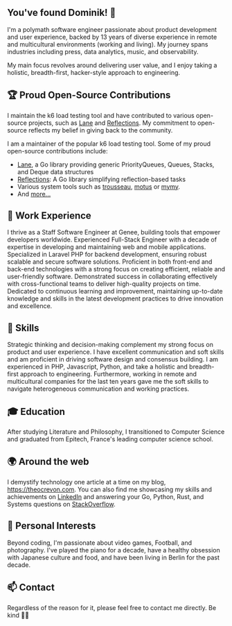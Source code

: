 ## You've found Dominik! 👋

I'm a polymath software engineer passionate about product development and user experience, backed by 13 years of diverse experience in remote and multicultural environments (working and living). My journey spans industries including press, data analytics, music, and observability.

My main focus revolves around delivering user value, and I enjoy taking a holistic, breadth-first, hacker-style approach to engineering.

## 🏆 Proud Open-Source Contributions

I maintain the k6 load testing tool and have contributed to various open-source projects, such as [Lane](https://github.com/oleiade/lane) and [Reflections](https://github.com/oleiade/trousseau). My commitment to open-source reflects my belief in giving back to the community.

I am a maintainer of the popular k6 load testing tool. Some of my proud open-source contributions include:
* [Lane](https://github.com/oleiade/lane), a Go library providing generic PriorityQueues, Queues, Stacks, and Deque data structures
* [Reflections](https://github.com/oleiade/reflections): A Go library simplifying reflection-based tasks
* Various system tools such as [trousseau](https://github.com/oleiade/trousseau), [motus](https://github.com/) or [mymy](https://github.com).
* And [more...](https://github.com/oleiade?tab=repositories&type=source)

## 💼 Work Experience

I thrive as a Staff Software Engineer at Genee, building tools that empower developers worldwide. Experienced Full-Stack Engineer with a decade of expertise in developing and maintaining web and mobile applications. Specialized in Laravel PHP for backend development, ensuring robust scalable and secure software solutions. Proficient in both front-end and back-end technologies with a strong focus on creating efficient, reliable and user-friendly software. Demonstrated success in collaborating effectively with cross-functional teams to deliver high-quality projects on time.
Dedicated to continuous learning and improvement, maintaining up-to-date knowledge and skills in the latest development practices to drive innovation and excellence.
## 🔧 Skills

Strategic thinking and decision-making complement my strong focus on product and user experience. I have excellent communication and soft skills and am proficient in driving software design and consensus building. I am experienced in PHP, Javascript, Python, and take a holistic and breadth-first approach to engineering. Furthermore, working in remote and multicultural companies for the last ten years gave me the soft skills to navigate heterogeneous communication and working practices. 

## 🎓 Education

After studying Literature and Philosophy, I transitioned to Computer Science and graduated from Epitech, France's leading computer science school.

## 🌍 Around the web

I demystify technology one article at a time on my blog, https://theocrevon.com. You can also find me showcasing my skills and achievements on [LinkedIn](https://www.linkedin.com/in/theocrevon/) and answering your Go, Python, Rust, and Systems questions on [StackOverflow](https://stackoverflow.com/users/386082/oleiade).

## 🎨 Personal Interests

Beyond coding, I'm passionate about video games, Football, and photography. I've played the piano for a decade, have a healthy obsession with Japanese culture and food, and have been living in Berlin for the past decade. 

## 📫 Contact

Regardless of the reason for it, please feel free to contact me directly. Be kind 🙇‍♂️

